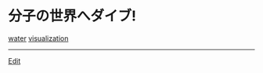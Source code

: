 # 分子の世界へダイブ!

[](https://youtu.be/rj5k7vZjgUY)

[water](water.md) [visualization](visualization.md)







----
[Edit](https://github.com/vitroid/vitroid.github.io/edit/master/MD/分子の世界へダイブ!.md)
